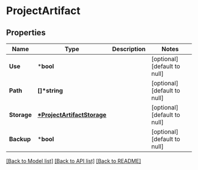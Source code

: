 # ProjectArtifact

## Properties
Name | Type | Description | Notes
------------ | ------------- | ------------- | -------------
**Use** | ***bool** |  | [optional] [default to null]
**Path** | **[]\*string** |  | [optional] [default to null]
**Storage** | **[*ProjectArtifactStorage](ProjectArtifactStorage.md)** |  | [optional] [default to null]
**Backup** | ***bool** |  | [optional] [default to null]

[[Back to Model list]](../README.md#documentation-for-models) [[Back to API list]](../README.md#documentation-for-api-endpoints) [[Back to README]](../README.md)



